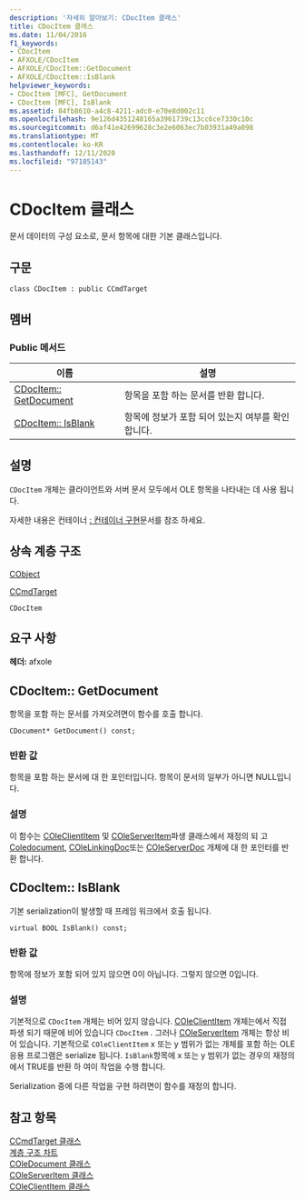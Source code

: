 ```yaml
---
description: '자세히 알아보기: CDocItem 클래스'
title: CDocItem 클래스
ms.date: 11/04/2016
f1_keywords:
- CDocItem
- AFXOLE/CDocItem
- AFXOLE/CDocItem::GetDocument
- AFXOLE/CDocItem::IsBlank
helpviewer_keywords:
- CDocItem [MFC], GetDocument
- CDocItem [MFC], IsBlank
ms.assetid: 84fb8610-a4c8-4211-adc0-e70e8d002c11
ms.openlocfilehash: 9e126d4351248165a3961739c13cc6ce7330c10c
ms.sourcegitcommit: d6af41e42699628c3e2e6063ec7b03931a49a098
ms.translationtype: MT
ms.contentlocale: ko-KR
ms.lasthandoff: 12/11/2020
ms.locfileid: "97185143"
---
```

# <a name="cdocitem-class"></a>CDocItem 클래스

문서 데이터의 구성 요소로, 문서 항목에 대한 기본 클래스입니다.

## <a name="syntax"></a>구문

```
class CDocItem : public CCmdTarget
```

## <a name="members"></a>멤버

### <a name="public-methods"></a>Public 메서드

|이름|설명|
|----------|-----------------|
|[CDocItem:: GetDocument](#getdocument)|항목을 포함 하는 문서를 반환 합니다.|
|[CDocItem:: IsBlank](#isblank)|항목에 정보가 포함 되어 있는지 여부를 확인 합니다.|

## <a name="remarks"></a>설명

`CDocItem` 개체는 클라이언트와 서버 문서 모두에서 OLE 항목을 나타내는 데 사용 됩니다.

자세한 내용은 컨테이너 [: 컨테이너 구현](../../mfc/containers-implementing-a-container.md)문서를 참조 하세요.

## <a name="inheritance-hierarchy"></a>상속 계층 구조

[CObject](../../mfc/reference/cobject-class.md)

[CCmdTarget](../../mfc/reference/ccmdtarget-class.md)

`CDocItem`

## <a name="requirements"></a>요구 사항

**헤더:** afxole

## <a name="cdocitemgetdocument"></a><a name="getdocument"></a> CDocItem:: GetDocument

항목을 포함 하는 문서를 가져오려면이 함수를 호출 합니다.

```
CDocument* GetDocument() const;
```

### <a name="return-value"></a>반환 값

항목을 포함 하는 문서에 대 한 포인터입니다. 항목이 문서의 일부가 아니면 NULL입니다.

### <a name="remarks"></a>설명

이 함수는 [COleClientItem](../../mfc/reference/coleclientitem-class.md) 및 [COleServerItem](../../mfc/reference/coleserveritem-class.md)파생 클래스에서 재정의 되 고 [Coledocument](../../mfc/reference/coledocument-class.md), [COleLinkingDoc](../../mfc/reference/colelinkingdoc-class.md)또는 [COleServerDoc](../../mfc/reference/coleserverdoc-class.md) 개체에 대 한 포인터를 반환 합니다.

## <a name="cdocitemisblank"></a><a name="isblank"></a> CDocItem:: IsBlank

기본 serialization이 발생할 때 프레임 워크에서 호출 됩니다.

```
virtual BOOL IsBlank() const;
```

### <a name="return-value"></a>반환 값

항목에 정보가 포함 되어 있지 않으면 0이 아닙니다. 그렇지 않으면 0입니다.

### <a name="remarks"></a>설명

기본적으로 `CDocItem` 개체는 비어 있지 않습니다. [COleClientItem](../../mfc/reference/coleclientitem-class.md) 개체는에서 직접 파생 되기 때문에 비어 있습니다 `CDocItem` . 그러나 [COleServerItem](../../mfc/reference/coleserveritem-class.md) 개체는 항상 비어 있습니다. 기본적으로 `COleClientItem` x 또는 y 범위가 없는 개체를 포함 하는 OLE 응용 프로그램은 serialize 됩니다. `IsBlank`항목에 x 또는 y 범위가 없는 경우의 재정의에서 TRUE를 반환 하 여이 작업을 수행 합니다.

Serialization 중에 다른 작업을 구현 하려면이 함수를 재정의 합니다.

## <a name="see-also"></a>참고 항목

[CCmdTarget 클래스](../../mfc/reference/ccmdtarget-class.md)<br/>
[계층 구조 차트](../../mfc/hierarchy-chart.md)<br/>
[COleDocument 클래스](../../mfc/reference/coledocument-class.md)<br/>
[COleServerItem 클래스](../../mfc/reference/coleserveritem-class.md)<br/>
[COleClientItem 클래스](../../mfc/reference/coleclientitem-class.md)
